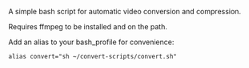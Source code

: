 A simple bash script for automatic video conversion and compression.

Requires ffmpeg to be installed and on the path.

Add an alias to your bash_profile for convenience:

`alias convert="sh ~/convert-scripts/convert.sh"`

